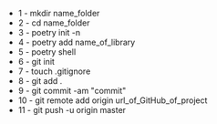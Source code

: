 - 1 - mkdir name_folder
- 2 - cd name_folder
- 3 - poetry init -n
- 4 - poetry add name_of_library
- 5 - poetry shell
- 6 - git init
- 7 - touch .gitignore
- 8 - git add .
- 9 - git commit -am "commit"
- 10 - git remote add origin url_of_GitHub_of_project
- 11 - git push -u origin master
